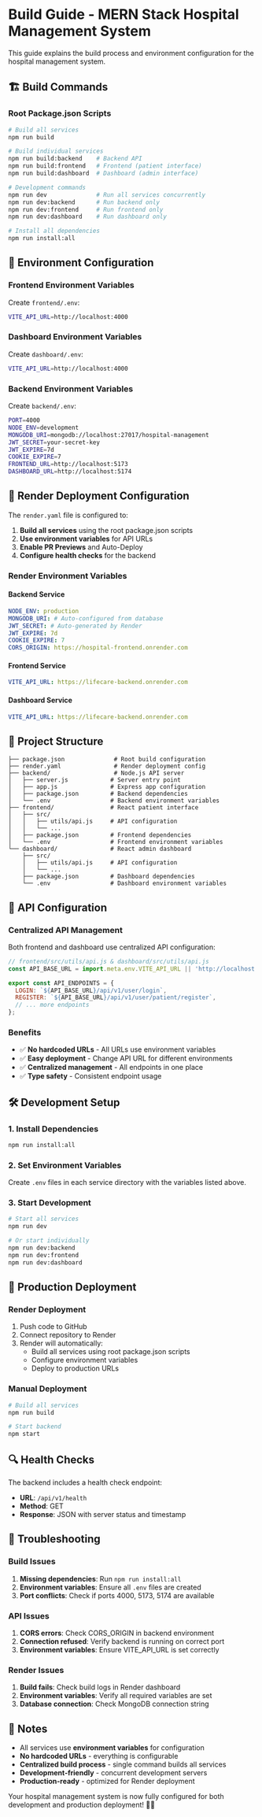 # Build Guide - MERN Stack Hospital Management System

This guide explains the build process and environment configuration for the hospital management system.

## 🏗️ Build Commands

### Root Package.json Scripts

```bash
# Build all services
npm run build

# Build individual services
npm run build:backend    # Backend API
npm run build:frontend   # Frontend (patient interface)
npm run build:dashboard  # Dashboard (admin interface)

# Development commands
npm run dev              # Run all services concurrently
npm run dev:backend      # Run backend only
npm run dev:frontend     # Run frontend only
npm run dev:dashboard    # Run dashboard only

# Install all dependencies
npm run install:all
```

## 🔧 Environment Configuration

### Frontend Environment Variables
Create `frontend/.env`:
```bash
VITE_API_URL=http://localhost:4000
```

### Dashboard Environment Variables
Create `dashboard/.env`:
```bash
VITE_API_URL=http://localhost:4000
```

### Backend Environment Variables
Create `backend/.env`:
```bash
PORT=4000
NODE_ENV=development
MONGODB_URI=mongodb://localhost:27017/hospital-management
JWT_SECRET=your-secret-key
JWT_EXPIRE=7d
COOKIE_EXPIRE=7
FRONTEND_URL=http://localhost:5173
DASHBOARD_URL=http://localhost:5174
```

## 🚀 Render Deployment Configuration

The `render.yaml` file is configured to:

1. **Build all services** using the root package.json scripts
2. **Use environment variables** for API URLs
3. **Enable PR Previews** and Auto-Deploy
4. **Configure health checks** for the backend

### Render Environment Variables

#### Backend Service
```yaml
NODE_ENV: production
MONGODB_URI: # Auto-configured from database
JWT_SECRET: # Auto-generated by Render
JWT_EXPIRE: 7d
COOKIE_EXPIRE: 7
CORS_ORIGIN: https://hospital-frontend.onrender.com
```

#### Frontend Service
```yaml
VITE_API_URL: https://lifecare-backend.onrender.com
```

#### Dashboard Service
```yaml
VITE_API_URL: https://lifecare-backend.onrender.com
```

## 📁 Project Structure

```
├── package.json              # Root build configuration
├── render.yaml               # Render deployment config
├── backend/                  # Node.js API server
│   ├── server.js            # Server entry point
│   ├── app.js               # Express app configuration
│   ├── package.json         # Backend dependencies
│   └── .env                 # Backend environment variables
├── frontend/                # React patient interface
│   ├── src/
│   │   ├── utils/api.js     # API configuration
│   │   └── ...
│   ├── package.json         # Frontend dependencies
│   └── .env                 # Frontend environment variables
└── dashboard/               # React admin dashboard
    ├── src/
    │   ├── utils/api.js     # API configuration
    │   └── ...
    ├── package.json         # Dashboard dependencies
    └── .env                 # Dashboard environment variables
```

## 🔄 API Configuration

### Centralized API Management

Both frontend and dashboard use centralized API configuration:

```javascript
// frontend/src/utils/api.js & dashboard/src/utils/api.js
const API_BASE_URL = import.meta.env.VITE_API_URL || 'http://localhost:4000';

export const API_ENDPOINTS = {
  LOGIN: `${API_BASE_URL}/api/v1/user/login`,
  REGISTER: `${API_BASE_URL}/api/v1/user/patient/register`,
  // ... more endpoints
};
```

### Benefits
- ✅ **No hardcoded URLs** - All URLs use environment variables
- ✅ **Easy deployment** - Change API URL for different environments
- ✅ **Centralized management** - All endpoints in one place
- ✅ **Type safety** - Consistent endpoint usage

## 🛠️ Development Setup

### 1. Install Dependencies
```bash
npm run install:all
```

### 2. Set Environment Variables
Create `.env` files in each service directory with the variables listed above.

### 3. Start Development
```bash
# Start all services
npm run dev

# Or start individually
npm run dev:backend
npm run dev:frontend
npm run dev:dashboard
```

## 🚀 Production Deployment

### Render Deployment
1. Push code to GitHub
2. Connect repository to Render
3. Render will automatically:
   - Build all services using root package.json scripts
   - Configure environment variables
   - Deploy to production URLs

### Manual Deployment
```bash
# Build all services
npm run build

# Start backend
npm start
```

## 🔍 Health Checks

The backend includes a health check endpoint:
- **URL**: `/api/v1/health`
- **Method**: GET
- **Response**: JSON with server status and timestamp

## 🚨 Troubleshooting

### Build Issues
1. **Missing dependencies**: Run `npm run install:all`
2. **Environment variables**: Ensure all `.env` files are created
3. **Port conflicts**: Check if ports 4000, 5173, 5174 are available

### API Issues
1. **CORS errors**: Check CORS_ORIGIN in backend environment
2. **Connection refused**: Verify backend is running on correct port
3. **Environment variables**: Ensure VITE_API_URL is set correctly

### Render Issues
1. **Build fails**: Check build logs in Render dashboard
2. **Environment variables**: Verify all required variables are set
3. **Database connection**: Check MongoDB connection string

## 📝 Notes

- All services use **environment variables** for configuration
- **No hardcoded URLs** - everything is configurable
- **Centralized build process** - single command builds all services
- **Development-friendly** - concurrent development servers
- **Production-ready** - optimized for Render deployment

Your hospital management system is now fully configured for both development and production deployment! 🏥✨ 